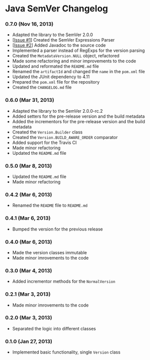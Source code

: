 Java SemVer Changelog
=====================

### 0.7.0 (Nov 16, 2013) ###
* Adapted the library to the SemVer 2.0.0
* [[Issue #1](https://github.com/zafarkhaja/java-semver/issues/1)] Created the SemVer Expressions Parser
* [[Issue #2](https://github.com/zafarkhaja/java-semver/issues/2)] Added Javadoc to the source code
* Implemented a parser instead of RegExps for the version parsing
* Created the `MetadataVersion.NULL` object, refactored
* Made some refactoring and minor improvements to the code
* Updated and reformated the `README.md` file
* Renamed the `artifactId` and changed the `name` in the `pom.xml` file
* Updated the JUnit dependency to 4.11
* Prepared the `pom.xml` file for the repository
* Created the `CHANGELOG.md` file

### 0.6.0 (Mar 31, 2013) ###
* Adapted the library to the SemVer 2.0.0-rc.2
* Added setters for the pre-release version and the build metadata
* Added the incrementors for the pre-release version and the build metadata
* Created the `Version.Builder` class
* Created the `Version.BUILD_AWARE_ORDER` comparator
* Added support for the Travis CI
* Made minor refactoring
* Updated the `README.md` file

### 0.5.0 (Mar 8, 2013) ###
* Updated the `README.md` file
* Made minor refactoring

### 0.4.2 (Mar 6, 2013) ###
* Renamed the `README` file to `README.md`

### 0.4.1 (Mar 6, 2013) ###
* Bumped the version for the previous release

### 0.4.0 (Mar 6, 2013) ###
* Made the version classes immutable
* Made minor imrovements to the code

### 0.3.0 (Mar 4, 2013) ###
* Added incrementor methods for the `NormalVersion`

### 0.2.1 (Mar 3, 2013) ###
* Made minor imrovements to the code

### 0.2.0 (Mar 3, 2013) ###
* Separated the logic into different classes

### 0.1.0 (Jan 27, 2013) ###
* Implemented basic functionality, single `Version` class
